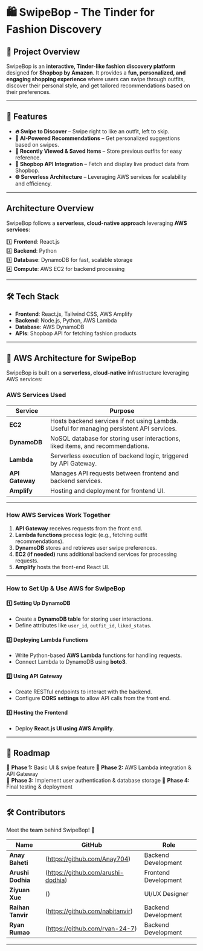 # 🛍️ SwipeBop - The Tinder for Fashion Discovery  

## 📌 Project Overview  
SwipeBop is an **interactive, Tinder-like fashion discovery platform** designed for **Shopbop by Amazon**. It provides a **fun, personalized, and engaging shopping experience** where users can swipe through outfits, discover their personal style, and get tailored recommendations based on their preferences.

---

## 🚀 Features  
- **🔥 Swipe to Discover** – Swipe right to like an outfit, left to skip.
- **🤖 AI-Powered Recommendations** – Get personalized suggestions based on swipes.  
- **📌 Recently Viewed & Saved Items** – Store previous outfits for easy reference.  
- **🔗 Shopbop API Integration** – Fetch and display live product data from Shopbop.  
- **🌐 Serverless Architecture** – Leveraging AWS services for scalability and efficiency.  

---

## Architecture Overview  
SwipeBop follows a **serverless, cloud-native approach** leveraging **AWS services**:

1️⃣ **Frontend**: React.js  
2️⃣ **Backend**: Python                       
3️⃣ **Database**: DynamoDB for fast, scalable storage  
4️⃣ **Compute**: AWS EC2 for backend processing

---

## 🛠️ Tech Stack  
- **Frontend**: React.js, Tailwind CSS, AWS Amplify  
- **Backend**: Node.js, Python, AWS Lambda  
- **Database**: AWS DynamoDB  
- **APIs**: Shopbop API for fetching fashion products   

---

## 📌 AWS Architecture for SwipeBop

SwipeBop is built on a **serverless, cloud-native** infrastructure leveraging AWS services:

### **AWS Services Used**
| Service       | Purpose |
|--------------|---------|
| **EC2**      | Hosts backend services if not using Lambda. Useful for managing persistent API services. |
| **DynamoDB** | NoSQL database for storing user interactions, liked items, and recommendations. |
| **Lambda**   | Serverless execution of backend logic, triggered by API Gateway. |
| **API Gateway** | Manages API requests between frontend and backend services. |
| **Amplify**  | Hosting and deployment for frontend UI. |

---

### **How AWS Services Work Together**
1. **API Gateway** receives requests from the front end.
2. **Lambda functions** process logic (e.g., fetching outfit recommendations).
3. **DynamoDB** stores and retrieves user swipe preferences.
4. **EC2 (if needed)** runs additional backend services for processing requests.
5. **Amplify** hosts the front-end React UI.

---

### **How to Set Up & Use AWS for SwipeBop**
#### **1️⃣ Setting Up DynamoDB**
- Create a **DynamoDB table** for storing user interactions.
- Define attributes like `user_id`, `outfit_id`, `liked_status`.

#### **2️⃣ Deploying Lambda Functions**
- Write Python-based **AWS Lambda** functions for handling requests.
- Connect Lambda to DynamoDB using **boto3**.

#### **3️⃣ Using API Gateway**
- Create RESTful endpoints to interact with the backend.
- Configure **CORS settings** to allow API calls from the front end.

#### **4️⃣ Hosting the Frontend**
- Deploy **React.js UI using AWS Amplify**.

---

## 📅 Roadmap  

🔹 **Phase 1:** Basic UI & swipe feature 
🔹 **Phase 2:** AWS Lambda integration & API Gateway   
🔹 **Phase 3:** Implement user authentication & database storage 
🔹 **Phase 4:** Final testing & deployment   

---

## 🛠️ Contributors  

Meet the **team** behind SwipeBop! 🚀  

| Name | GitHub | Role |
|------|--------|------|
| **Anay Baheti** | (https://github.com/Anay704) | Backend Development |
| **Arushi Dodhia** | (https://github.com/arushi-dodhia) | Frontend Development |
| **Ziyuan Xue** | () | UI/UX Designer |
| **Raihan Tanvir** | (https://github.com/nabitanvir) | Backend Development |
| **Ryan Rumao** | (https://github.com/ryan-24-7) | Backend Development |


---

